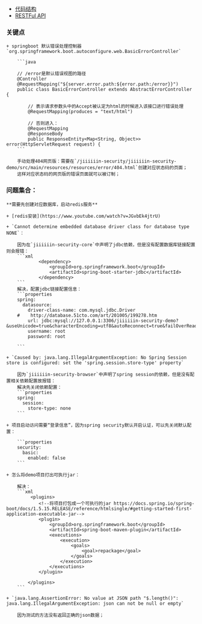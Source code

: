 - [代码结构](https://ws2.sinaimg.cn/large/006tNbRwgy1fue02z4h20j31kw0rc0y8.jpg)
- [RESTFul API](https://ws3.sinaimg.cn/large/006tNbRwgy1fufeoc5gxdj31kw0yswnl.jpg)

### 关键点
    + springboot 默认错误处理控制器 `org.springframework.boot.autoconfigure.web.BasicErrorController`
    
        ```java
        
        // /error是默认错误视图的路径
        @Controller
        @RequestMapping("${server.error.path:${error.path:/error}}")
        public class BasicErrorController extends AbstractErrorController {
        
            // 表示请求参数头中的Accept被认定为html的时候进入该接口进行错误处理
            @RequestMapping(produces = "text/html")
            
            // 否则进入：
            @RequestMapping
            @ResponseBody
            public ResponseEntity<Map<String, Object>> error(HttpServletRequest request) {
        ```
        
        手动处理404网页版：需要在`/jiiiiiin-security/jiiiiiin-security-demo/src/main/resources/resources/error/404.html`创建对应状态码的页面；
        这样对应状态码的网页版的错误页面就可以被订制；
            

### 问题集合：

    **需要先创建对应数据库，启动redis服务**
    
    + [redis安装](https://www.youtube.com/watch?v=JGvbEk4jtrU)

    + `Cannot determine embedded database driver class for database type NONE`：
    
        因为在`jiiiiiin-security-core`中声明了jdbc依赖，但是没有配置数据库链接配置则会报错：
        ```xml
                <dependency>
                    <groupId>org.springframework.boot</groupId>
                    <artifactId>spring-boot-starter-jdbc</artifactId>
                </dependency>
        ```
        解决，配置jdbc链接配置信息：
        ```properties
        spring:
          datasource:
            driver-class-name: com.mysql.jdbc.Driver
        #    http://database.51cto.com/art/201005/199278.htm
            url: jdbc:mysql://127.0.0.1:3306/jiiiiiin-security-demo?&useUnicode=true&characterEncoding=utf8&autoReconnect=true&failOverReadOnly=false
            username: root
            password: root

        ```
        
    + `Caused by: java.lang.IllegalArgumentException: No Spring Session store is configured: set the 'spring.session.store-type' property`
        
        因为`jiiiiiin-security-browser`中声明了spring session的依赖，但是没有配置相关依赖配置故报错：
        解决先关闭依赖配置：
        ```properties
        spring:
          session:
            store-type: none
        ```
        
    + 项目启动访问需要“登录信息”，因为spring security默认开启认证，可以先关闭默认配置：
    
        ```properties
        security:
          basic:
            enabled: false
        ```
    
    + 怎么将demo项目打出可执行jar：
        
        解决：
        ```xml
             <plugins>
                <!--将项目打包成一个可执行的jar https://docs.spring.io/spring-boot/docs/1.5.15.RELEASE/reference/htmlsingle/#getting-started-first-application-executable-jar-->
                <plugin>
                    <groupId>org.springframework.boot</groupId>
                    <artifactId>spring-boot-maven-plugin</artifactId>
                    <executions>
                        <execution>
                            <goals>
                                <goal>repackage</goal>
                            </goals>
                        </execution>
                    </executions>
                </plugin>
    
            </plugins>
        ```
        
    + `java.lang.AssertionError: No value at JSON path "$.length()": java.lang.IllegalArgumentException: json can not be null or empty`
    
        因为测试的方法没有返回正确的json数据；
        
        
    